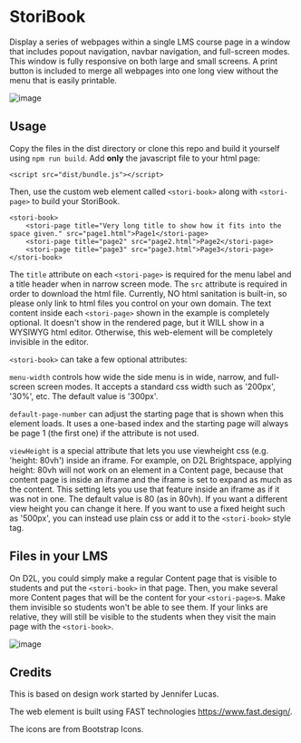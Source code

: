 # StoriBook
Display a series of webpages within a single LMS course page in a window that includes popout navigation, navbar navigation, and full-screen modes.  This window is fully responsive on both large and small screens.  A print button is included to merge all webpages into one long view without the menu that is easily printable.  

![image](https://user-images.githubusercontent.com/7821384/220493730-cc4783d5-c266-4a5f-8bd9-0578a48a5bcf.png)

## Usage ##
Copy the files in the dist directory or clone this repo and build it yourself using `npm run build`.  Add **only** the javascript file to your html page:
```
<script src="dist/bundle.js"></script>
```
Then, use the custom web element called `<stori-book>` along with `<stori-page>` to build your StoriBook.
```
<stori-book>
    <stori-page title="Very long title to show how it fits into the space given." src="page1.html">Page1</stori-page>
    <stori-page title="page2" src="page2.html">Page2</stori-page>	
    <stori-page title="page3" src="page3.html">Page3</stori-page>
</stori-book>
```
The `title` attribute on each `<stori-page>` is required for the menu label and a title header when in narrow screen mode.  The `src` attribute is required in order to download the html file.  Currently, NO html sanitation is built-in, so please only link to html files you control on your own domain.  The text content inside each `<stori-page>` shown in the example is completely optional.  It doesn't show in the rendered page, but it WILL show in a WYSIWYG html editor.  Otherwise, this web-element will be completely invisible in the editor.  

`<stori-book>` can take a few optional attributes:  

`menu-width` controls how wide the side menu is in wide, narrow, and full-screen screen modes.  It accepts a standard css width such as '200px', '30%', etc.  The default value is '300px'. 

`default-page-number` can adjust the starting page that is shown when this element loads.  It uses a one-based index and the starting page will always be page 1 (the first one) if the attribute is not used.

`viewHeight` is a special attribute that lets you use viewheight css (e.g. 'height: 80vh') inside an iframe.  For example, on D2L Brightspace, applying height: 80vh will not work on an element in a Content page, because that content page is inside an iframe and the iframe is set to expand as much as the content.  This setting lets you use that feature inside an iframe as if it was not in one.  The default value is 80 (as in 80vh).  If you want a different view height you can change it here.  If you want to use a fixed height such as '500px', you can instead use plain css or add it to the `<stori-book>` style tag.

## Files in your LMS ##

On D2L, you could simply make a regular Content page that is visible to students and put the `<stori-book>` in that page.  Then, you make several more Content pages that will be the content for your `<stori-page>`s.  Make them invisible so students won't be able to see them.  If your links are relative, they will still be visible to the students when they visit the main page with the `<stori-book>`.

![image](https://user-images.githubusercontent.com/7821384/220493796-aab4f184-d6dc-4ceb-a307-5940d60f6f1d.png)


## Credits ##
This is based on design work started by Jennifer Lucas.

The web element is built using FAST technologies https://www.fast.design/.

The icons are from Bootstrap Icons.  

